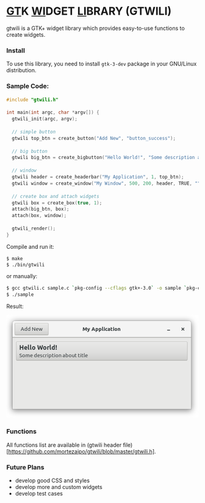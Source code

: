 # <u>GT</u>K <u>WI</u>DGET <u>LI</u>BRARY (GTWILI)
gtwili is a GTK+ widget library which provides easy-to-use functions to create widgets.

### Install

To use this library, you need to install `gtk-3-dev` package in your GNU/Linux distribution.

### Sample Code:

```c
#include "gtwili.h"

int main(int argc, char *argv[]) {
  gtwili_init(argc, argv);

  // simple button
  gtwili top_btn = create_button("Add New", "button_success");

  // big button
  gtwili big_btn = create_bigbutton("Hello World!", "Some description about title", "bigbutton");
  
  // window
  gtwili header = create_headerbar("My Application", 1, top_btn);
  gtwili window = create_window("My Window", 500, 200, header, TRUE, "", TRUE);

  // create box and attach widgets
  gtwili box = create_box(true, 1);
  attach(big_btn, box);
  attach(box, window);

  gtwili_render();
}
```

Compile and run it:

```shell
$ make
$ ./bin/gtwili
```

or manually:

```sh
$ gcc gtwili.c sample.c `pkg-config --cflags gtk+-3.0` -o sample `pkg-config --libs gtk+-3.0`
$ ./sample
```

Result:

<div align="center">
  <img title="Screenshot" src="screenshot.png">
</div>

### Functions

All functions list are available in (gtwili header file) [https://github.com/mortezaipo/gtwili/blob/master/gtwili.h].

### Future Plans

* develop good CSS and styles
* develop more and custom widgets
* develop test cases
